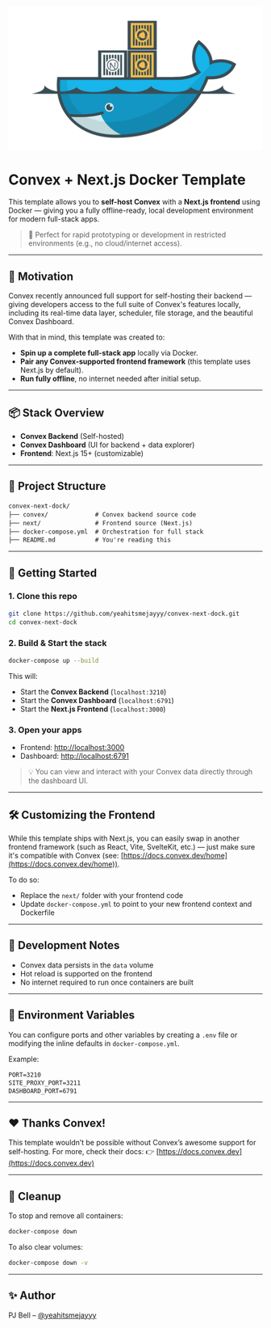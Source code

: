 ![alt text](cover.png)

# Convex + Next.js Docker Template

This template allows you to **self-host Convex** with a **Next.js frontend** using Docker — giving you a fully offline-ready, local development environment for modern full-stack apps.

> 🚀 Perfect for rapid prototyping or development in restricted environments (e.g., no cloud/internet access).

---

## 🧠 Motivation

Convex recently announced full support for self-hosting their backend — giving developers access to the full suite of Convex's features locally, including its real-time data layer, scheduler, file storage, and the beautiful Convex Dashboard.

With that in mind, this template was created to:

* **Spin up a complete full-stack app** locally via Docker.
* **Pair any Convex-supported frontend framework** (this template uses Next.js by default).
* **Run fully offline**, no internet needed after initial setup.

---

## 📦 Stack Overview

* **Convex Backend** (Self-hosted)
* **Convex Dashboard** (UI for backend + data explorer)
* **Frontend**: Next.js 15+ (customizable)

---

## 📁 Project Structure

```txt
convex-next-dock/
├── convex/             # Convex backend source code
├── next/               # Frontend source (Next.js)
├── docker-compose.yml  # Orchestration for full stack
├── README.md           # You're reading this
```

---

## 🚀 Getting Started

### 1. Clone this repo

```bash
git clone https://github.com/yeahitsmejayyy/convex-next-dock.git
cd convex-next-dock
```

### 2. Build & Start the stack

```bash
docker-compose up --build
```

This will:

* Start the **Convex Backend** (`localhost:3210`)
* Start the **Convex Dashboard** (`localhost:6791`)
* Start the **Next.js Frontend** (`localhost:3000`)

### 3. Open your apps

* Frontend: [http://localhost:3000](http://localhost:3000)
* Dashboard: [http://localhost:6791](http://localhost:6791)

> 💡 You can view and interact with your Convex data directly through the dashboard UI.

---

## 🛠️ Customizing the Frontend

While this template ships with Next.js, you can easily swap in another frontend framework (such as React, Vite, SvelteKit, etc.) — just make sure it's compatible with Convex (see: [https://docs.convex.dev/home](https://docs.convex.dev/home)).

To do so:

* Replace the `next/` folder with your frontend code
* Update `docker-compose.yml` to point to your new frontend context and Dockerfile

---

## 🧪 Development Notes

* Convex data persists in the `data` volume
* Hot reload is supported on the frontend
* No internet required to run once containers are built

---

## 🔧 Environment Variables

You can configure ports and other variables by creating a `.env` file or modifying the inline defaults in `docker-compose.yml`.

Example:

```env
PORT=3210
SITE_PROXY_PORT=3211
DASHBOARD_PORT=6791
```

---

## ❤️ Thanks Convex!

This template wouldn’t be possible without Convex’s awesome support for self-hosting. For more, check their docs:
👉 [https://docs.convex.dev](https://docs.convex.dev)

---

## 🧼 Cleanup

To stop and remove all containers:

```bash
docker-compose down
```

To also clear volumes:

```bash
docker-compose down -v
```

---

## ✨ Author

PJ Bell – [@yeahitsmejayyy](https://github.com/yeahitsmejayyy)
